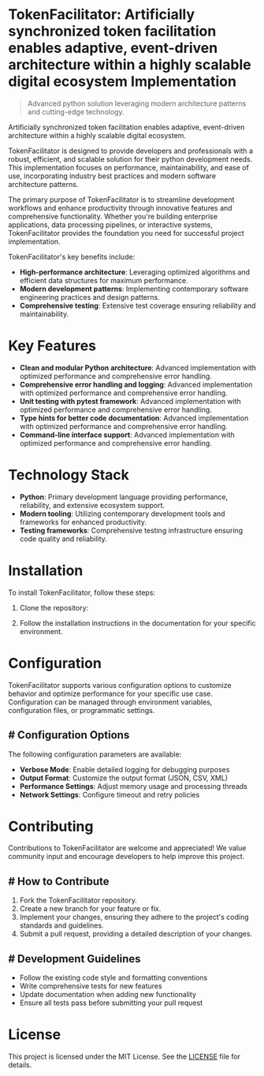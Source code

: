 <!-- fallback_TokenFacilitator_20251021162704_96270 -->

# TokenFacilitator: Artificially synchronized token facilitation enables adaptive, event-driven architecture within a highly scalable digital ecosystem Implementation
> Advanced python solution leveraging modern architecture patterns and cutting-edge technology.

Artificially synchronized token facilitation enables adaptive, event-driven architecture within a highly scalable digital ecosystem.

TokenFacilitator is designed to provide developers and professionals with a robust, efficient, and scalable solution for their python development needs. This implementation focuses on performance, maintainability, and ease of use, incorporating industry best practices and modern software architecture patterns.

The primary purpose of TokenFacilitator is to streamline development workflows and enhance productivity through innovative features and comprehensive functionality. Whether you're building enterprise applications, data processing pipelines, or interactive systems, TokenFacilitator provides the foundation you need for successful project implementation.

TokenFacilitator's key benefits include:

* **High-performance architecture**: Leveraging optimized algorithms and efficient data structures for maximum performance.
* **Modern development patterns**: Implementing contemporary software engineering practices and design patterns.
* **Comprehensive testing**: Extensive test coverage ensuring reliability and maintainability.

# Key Features

* **Clean and modular Python architecture**: Advanced implementation with optimized performance and comprehensive error handling.
* **Comprehensive error handling and logging**: Advanced implementation with optimized performance and comprehensive error handling.
* **Unit testing with pytest framework**: Advanced implementation with optimized performance and comprehensive error handling.
* **Type hints for better code documentation**: Advanced implementation with optimized performance and comprehensive error handling.
* **Command-line interface support**: Advanced implementation with optimized performance and comprehensive error handling.

# Technology Stack

* **Python**: Primary development language providing performance, reliability, and extensive ecosystem support.
* **Modern tooling**: Utilizing contemporary development tools and frameworks for enhanced productivity.
* **Testing frameworks**: Comprehensive testing infrastructure ensuring code quality and reliability.

# Installation

To install TokenFacilitator, follow these steps:

1. Clone the repository:


2. Follow the installation instructions in the documentation for your specific environment.

# Configuration

TokenFacilitator supports various configuration options to customize behavior and optimize performance for your specific use case. Configuration can be managed through environment variables, configuration files, or programmatic settings.

## # Configuration Options

The following configuration parameters are available:

* **Verbose Mode**: Enable detailed logging for debugging purposes
* **Output Format**: Customize the output format (JSON, CSV, XML)
* **Performance Settings**: Adjust memory usage and processing threads
* **Network Settings**: Configure timeout and retry policies

# Contributing

Contributions to TokenFacilitator are welcome and appreciated! We value community input and encourage developers to help improve this project.

## # How to Contribute

1. Fork the TokenFacilitator repository.
2. Create a new branch for your feature or fix.
3. Implement your changes, ensuring they adhere to the project's coding standards and guidelines.
4. Submit a pull request, providing a detailed description of your changes.

## # Development Guidelines

* Follow the existing code style and formatting conventions
* Write comprehensive tests for new features
* Update documentation when adding new functionality
* Ensure all tests pass before submitting your pull request

# License

This project is licensed under the MIT License. See the [LICENSE](https://github.com/Hantan1080/TokenFacilitator/blob/main/LICENSE) file for details.
